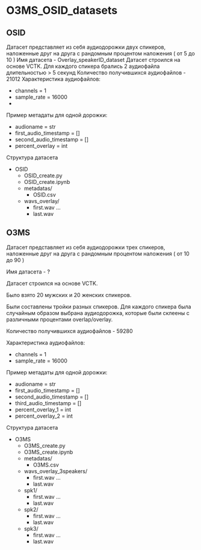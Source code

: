 # O3MS_OSID_datasets

## OSID

Датасет представляет из себя аудиодорожки двух спикеров, наложенные друг на друга с рандомным процентом наложения ( от 5 до 10 )
Имя датасета - Overlay_speakerID_dataset
Датасет строился на основе VCTK. 
Для каждого спикера брались 2 аудиофайла длительностью > 5 секунд
Количество получившихся аудиофайлов - 21012
Характеристика аудиофайлов:
* channels = 1
* sample_rate = 16000
* 
Пример метадаты для одной дорожки:
* audioname = str
* first_audio_timestamp = []
* second_audio_timestamp = []
* percent_overlay = int

Структура датасета

* OSID
  - OSID_create.py
  - OSID_create.ipynb
  - metadatas/
    - OSID.csv
  - wavs_overlay/
    *  first.wav
   ...
    *  last.wav


## O3MS


Датасет представляет из себя аудиодорожки трех спикеров, наложенные друг на друга с рандомным процентом наложения ( от 10 до 90 )

Имя датасета - ?

Датасет строился на основе VCTK. 

Было взято 20 мужских и 20 женских спикеров.

Были составлены тройки разных спикеров. Для каждого спикера была случайным образом выбрана аудиодорожка, которые были склеены с различными процентами overlap/overlay.

Количество получившихся аудиофайлов - 59280

Характеристика аудиофайлов:
* channels = 1
* sample_rate = 16000

Пример метадаты для одной дорожки:
* audioname = str
* first_audio_timestamp = []
* second_audio_timestamp = []
* third_audio_timestamp = []
* percent_overlay_1 = int
* percent_overlay_2 = int

Структура датасета
* O3MS
  - O3MS_create.py
  - O3MS_create.ipynb
  - metadatas/
    - O3MS.csv
  - wavs_overlay_3speakers/
    - first.wav
    ...
    - last.wav
  - spk1/
    - first.wav
    ...
    - last.wav
  - spk2/
    - first.wav
    ...
    - last.wav
  - spk3/
    - first.wav
    ...
    - last.wav
